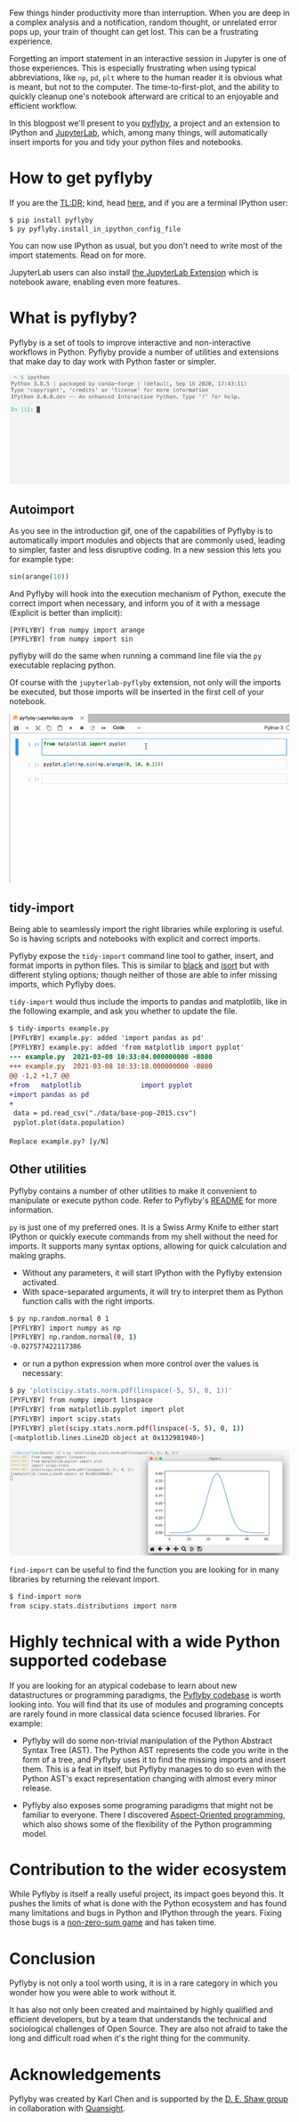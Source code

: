 <!--
.. title: Better Jupyter Interactive Sessions with Pyflyby
.. slug: better-interactive-jupyter-sessions-with-pyflyby
.. date: 2021-03-21 08:00:00 UTC-00:00
.. author: Matthias Bussonnier, Aaron Meurer, 
.. tags: Labs, Pyflyby, Deshaw
.. category:
.. link:
.. description:
.. type: text
-->

Few things hinder productivity more than interruption.  When you are deep in
a complex analysis and a notification, random thought, or unrelated error pops up, 
your train of thought can get lost.  This can be a frustrating experience.

Forgetting an import statement in an interactive session in Jupyter is one of
those experiences. This is especially frustrating when using typical
abbreviations, like `np`, `pd`, `plt` where to the human reader it is obvious
what is meant, but not to the computer. The time-to-first-plot, and the 
ability to quickly cleanup one's notebook afterward are critical to an enjoyable 
and efficient workflow. 

In this blogpost we'll present to you
[pyflyby](https://github.com/deshaw/pyflyby), a project and an extension to
IPython and [JupyterLab](https://github.com/deshaw/jupyterlab-pyflyby), which,
among many things, will automatically insert imports for you and tidy your
python files and notebooks. 

<!-- TEASER_END -->

# How to get pyflyby

If you are the [TL:DR;](https://en.wikipedia.org/wiki/Wikipedia:Too_long;_didn%27t_read) kind, 
head [here](https://github.com/deshaw/pyflyby), and if you are a terminal IPython user:

```
$ pip install pyflyby 
$ py pyflyby.install_in_ipython_config_file
```

You can now use IPython as usual, but you don't need to write most of the import statements.  Read on
for more.

JupyterLab users can also install [the JupyterLab
Extension](https://github.com/deshaw/jupyterlab-pyflyby) which is notebook
aware, enabling even more features. 

# What is pyflyby?

Pyflyby is a set of tools to improve interactive and non-interactive workflows in
Python.  Pyflyby provide a number of utilities and extensions that make day to day work
with Python faster or simpler.

![gif of pyflyby in action](/images/2021/07/pfb-autoimport.gif)

## Autoimport

As you see in the introduction gif, one of the
capabilities of Pyflyby is to automatically import modules and objects that are
commonly used, leading to simpler, faster and less disruptive coding. In a new
session this lets you for example type:

```python
sin(arange(10))
```

And Pyflyby will hook into the execution mechanism of Python, execute the
correct import when necessary, and inform you of it with a message (Explicit is better than
implicit):

```text
[PYFLYBY] from numpy import arange
[PYFLYBY] from numpy import sin
```

pyflyby will do the same when running a command line file via
the `py` executable replacing python.

Of course with the `jupyterlab-pyflyby` extension, not only will the imports be
executed, but those imports will be inserted in the first cell of your notebook. 

![pyflyby-jupyterlab animation](/images/2021/07/jlpfb.gif)

## tidy-import

Being able to seamlessly import the right libraries while exploring is useful.  
So is having scripts and notebooks with explicit and correct imports. 

Pyflyby expose the `tidy-import` command line tool to gather, insert, and format
imports in python files. This is similar to
[black](https://pypi.org/project/black/) and
[isort](https://pypi.org/project/isort/) but with different styling options; though
neither of those are able to infer missing imports, which Pyflyby does.

`tidy-import` would thus include the imports to pandas and matplotlib, like in the
following example, and ask you whether to update the file.

```diff
$ tidy-imports example.py
[PYFLYBY] example.py: added 'import pandas as pd'
[PYFLYBY] example.py: added 'from matplotlib import pyplot'
--- example.py	2021-03-08 10:33:04.000000000 -0800
+++ example.py	2021-03-08 10:33:18.000000000 -0800
@@ -1,2 +1,7 @@
+from   matplotlib               import pyplot
+import pandas as pd
+
 data = pd.read_csv("./data/base-pop-2015.csv")
 pyplot.plot(data.population)

Replace example.py? [y/N]
```

## Other utilities

Pyflyby contains a number of other utilities to make it convenient to
manipulate or execute python code.  Refer to Pyflyby's 
[README](https://github.com/deshaw/pyflyby) for more information.

`py` is just one of my preferred ones. It is a Swiss Army Knife to either start
IPython or quickly execute commands from my shell without the need for imports. 
It supports many syntax options, allowing for quick calculation and making graphs. 

- Without any parameters, it will start IPython with the Pyflyby extension
  activated.
- With space-separated arguments, it will try to interpret them as Python
  function calls with the right imports.

```bash
$ py np.random.normal 0 1
[PYFLYBY] import numpy as np
[PYFLYBY] np.random.normal(0, 1)
-0.027577422117386
```

- or run a python expression when more control over the values is necessary:

```bash
$ py 'plot(scipy.stats.norm.pdf(linspace(-5, 5), 0, 1))'
[PYFLYBY] from numpy import linspace
[PYFLYBY] from matplotlib.pyplot import plot
[PYFLYBY] import scipy.stats
[PYFLYBY] plot(scipy.stats.norm.pdf(linspace(-5, 5), 0, 1))
[<matplotlib.lines.Line2D object at 0x132981940>]
```

![using pyflyby from bash to plot with matplotlib](/images/2021/07/py-exec-matplotlib.png)

`find-import` can be useful to find the function you are looking for in many
libraries by returning the relevant import.

```bash
$ find-import norm
from scipy.stats.distributions import norm
```

# Highly technical with a wide Python supported codebase

If you are looking for an atypical codebase to learn about new datastructures or
programming paradigms, the [Pyflyby
codebase](https://github.com/deshaw/pyflyby) is worth looking into. You will
find that its use of modules and programing concepts are rarely found in
more classical data science focused libraries. For example:

 - Pyflyby will do some non-trivial manipulation of the Python Abstract Syntax
   Tree (AST). The Python AST represents the code you write in the form of a
   tree, and Pyflyby uses it to find the missing imports and insert them. This
   is a feat in itself, but Pyflyby manages to do so even with the Python AST's
   exact representation changing with almost every minor release. 

 - Pyflyby also exposes some programing paradigms that might not be familiar to
   everyone. There I discovered [Aspect-Oriented
   programming](https://en.wikipedia.org/wiki/Aspect-oriented_programming), which
   also shows some of the flexibility of the Python programming model.

# Contribution to the wider ecosystem

While Pyflyby is itself a really useful project, its impact goes beyond this. 
It pushes the limits of what is done with the Python ecosystem and has found 
many limitations and bugs in Python and IPython through the years.  Fixing those bugs is a
[non-zero-sum game](https://en.wikipedia.org/wiki/Zero-sum_game) and has taken
time.

# Conclusion

Pyflyby is not only a tool worth using, it is in a rare category in
which you wonder how you were able to work without it. 

It has also not only been
created and maintained by highly qualified and efficient developers, but by a
team that understands the technical and sociological challenges of Open Source.
They are also not afraid to take the long and difficult road when it's the right
thing for the community.

# Acknowledgements

Pyflyby was created by Karl Chen and is supported by the [D. E. Shaw
group](https://www.deshaw.com/) in collaboration with [Quansight](https://www.quansight.com).











